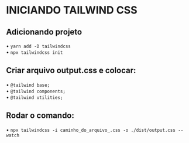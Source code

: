 # INICIANDO TAILWIND CSS

## Adicionando projeto

• `yarn add -D tailwindcss` <br>
• `npx tailwindcss init`

## Criar arquivo output.css e colocar:

• `@tailwind base;`<br>
• `@tailwind components;`<br>
• `@tailwind utilities;`

## Rodar o comando:

• `npx tailwindcss -i caminho_do_arquivo_.css -o ./dist/output.css --watch`

